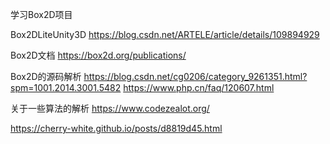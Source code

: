 学习Box2D项目

Box2DLiteUnity3D
https://blog.csdn.net/ARTELE/article/details/109894929


Box2D文档
https://box2d.org/publications/



Box2D的源码解析
https://blog.csdn.net/cg0206/category_9261351.html?spm=1001.2014.3001.5482
https://www.php.cn/faq/120607.html


关于一些算法的解析
https://www.codezealot.org/


https://cherry-white.github.io/posts/d8819d45.html